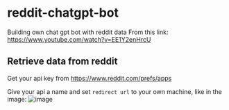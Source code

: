 # reddit-chatgpt-bot
Building own chat gpt bot with reddit data
From this link: https://www.youtube.com/watch?v=EE1Y2enHrcU

## Retrieve data from reddit
Get your api key from https://www.reddit.com/prefs/apps

Give your api a name and set `redirect url` to your own machine, like in the image:
![image](https://user-images.githubusercontent.com/29816118/226233086-0febcace-db07-47ab-b01a-043b34dba90d.png)

